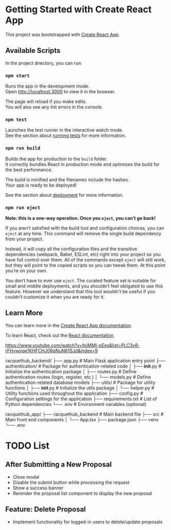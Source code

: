 # Getting Started with Create React App

This project was bootstrapped with [Create React App](https://github.com/facebook/create-react-app).

## Available Scripts

In the project directory, you can run:

### `npm start`

Runs the app in the development mode.\
Open [http://localhost:3000](http://localhost:3000) to view it in the browser.

The page will reload if you make edits.\
You will also see any lint errors in the console.

### `npm test`

Launches the test runner in the interactive watch mode.\
See the section about [running tests](https://facebook.github.io/create-react-app/docs/running-tests) for more information.

### `npm run build`

Builds the app for production to the `build` folder.\
It correctly bundles React in production mode and optimizes the build for the best performance.

The build is minified and the filenames include the hashes.\
Your app is ready to be deployed!

See the section about [deployment](https://facebook.github.io/create-react-app/docs/deployment) for more information.

### `npm run eject`

**Note: this is a one-way operation. Once you `eject`, you can’t go back!**

If you aren’t satisfied with the build tool and configuration choices, you can `eject` at any time. This command will remove the single build dependency from your project.

Instead, it will copy all the configuration files and the transitive dependencies (webpack, Babel, ESLint, etc) right into your project so you have full control over them. All of the commands except `eject` will still work, but they will point to the copied scripts so you can tweak them. At this point you’re on your own.

You don’t have to ever use `eject`. The curated feature set is suitable for small and middle deployments, and you shouldn’t feel obligated to use this feature. However we understand that this tool wouldn’t be useful if you couldn’t customize it when you are ready for it.

## Learn More

You can learn more in the [Create React App documentation](https://facebook.github.io/create-react-app/docs/getting-started).

To learn React, check out the [React documentation](https://reactjs.org/).

https://www.youtube.com/watch?v=foiMMI-pEes&list=PLC3y8-rFHvwirqe1KHFCHJ0RqNuN61SJd&index=9


racquethub_backend/
├── app.py                    # Main Flask application entry point
├── authentication/           # Package for authentication-related code
│   ├── __init__.py           # Initialize the authentication package
│   ├── routes.py             # Define authentication routes (login, register, etc.)
│   └── models.py             # Define authentication-related database models
├── utils/                    # Package for utility functions
│   ├── __init__.py           # Initialize the utils package
│   └── helper.py             # Utility functions used throughout the application
├── config.py                 # Configuration settings for the application
├── requirements.txt          # List of Python dependencies
└── .env                      # Environment variables (optional)

racquethub_app/
├── racquethub_backend        # Main backend file
├── src                       # Main front end components
│   └── App.tsx
├── package.json
├── venv
└── .env



# TODO List

## After Submitting a New Proposal

- Close modal
- Disable the submit button while processing the request
- Show a success banner 
- Rerender the proposal list component to display the new proposal

## Feature: Delete Proposal

- Implement functionality for logged-in users to delete/update  proposals
